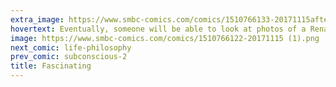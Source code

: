 ```yaml
---
extra_image: https://www.smbc-comics.com/comics/1510766133-20171115after (1).png
hovertext: Eventually, someone will be able to look at photos of a Renaissance fair and not know who's in costume.
image: https://www.smbc-comics.com/comics/1510766122-20171115 (1).png
next_comic: life-philosophy
prev_comic: subconscious-2
title: Fascinating
---
```


